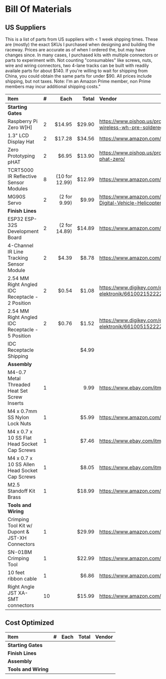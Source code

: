 
# Bill Of Materials 

## US Suppliers

This is a list of parts from US suppliers with < 1 week shpping times.
These are (mostly) the exact SKUs I purchased when designing and building
the raceway.  Prices are accurate as of when I ordered the, but may have
changes since.  In many cases, I purchased kits with multiple connectors
or parts to experiment with.  Not counting "consumables" like screws,
nuts, wire and wiring connectors, two 4-lane tracks can be built with
readily availale parts for about $140.  If you're willing to wait for
shipping from China, you could obtain the same parts for under $90.
All prices include shipping, but not taxes.  Note: I'm an Amazon Prime
member, non Prime members may incur additional shipping costs."

| Item | # | Each | Total | Vendor |
| :--- | :---     | ---: | ---:  | :---   |
| **Starting Gates** | |  |  |  |
| Raspberry Pi Zero W[H] | 2 | $14.95 | $29.90 | https://www.pishop.us/product/raspberry-pi-zero-wireless-wh-pre-soldered-header/ |
| 1.3" LCD Display Hat | 2 | $17.28 | $34.56 | https://www.amazon.com/gp/product/B07FDQVYFM |
| Zero Prototyping pHAT | 2 | $6.95 | $13.90 | https://www.pishop.us/product/zero-prototyping-phat-zero/ |
| TCRT5000  IR Reflective Sensor Modules | 8 | (10 for 12.99) | $12.99 | https://www.amazon.com/gp/product/B081RPJ44L |
| MG90S Servo | 2 | (2 for 9.99) | $9.99 | https://www.amazon.com/Maxmoral-Upgraded-Digital-Vehicle-Helicopter/dp/B07NV476P7 |
| **Finish Lines** | |  |  |  |
| ESP32 ESP-32S Development Board  | 2 | (2 for 14.89) | $14.89 | https://www.amazon.com/dp/B07Q576VWZ/ |
| 4-Channel IR Line Tracking Sensor Module | 2 | $4.39 | $8.78 | https://www.amazon.com/dp/B07Q2HRXN4 |
|  2.54 MM Right Angled IDC Receptacle - 2 Position | 2 | $0.54 | $1.08 | https://www.digikey.com/en/products/detail/w-rth-elektronik/661002152222/10239727 |
|  2.54 MM Right Angled IDC Receptacle - 5 Position | 2 | $0.76 | $1.52 | https://www.digikey.com/en/products/detail/w-rth-elektronik/661005152222/10239742 |
|  IDC Receptacle Shipping |   |       | $4.99 | |
| **Assembly** | |  |  |  |
| M4-0.7 Metal Threaded Heat Set Screw Inserts | 1 |  | 9.99 | https://www.ebay.com/itm/292173878339 |
| M4 x 0.7mm SS Nylon Lock Nuts | 1 |  | $5.99 | https://www.amazon.com/gp/product/B075ZZD3NN |
| M4 x 0.7 x 10 SS Flat Head Socket Cap Screws | 1 |  | $7.46 | https://www.ebay.com/itm/222695733073 |
| M4 x 0.7 x 10 SS Allen Head Socket Cap Screws | 1 |  | $8.05 | https://www.ebay.com/itm//152158936608 |
| M2.5 Standoff Kit Brass | 1 |  | $18.99 | https://www.amazon.com/gp/product/B06XX28ZZR |
| **Tools and Wiring** | | | |
| Crimping Tool Kit w/ Dupont & JST-XH Connectors | 1 |  | $29.99 | https://www.amazon.com/gp/product/B07ZK5F8HP |
| SN-01BM Crimping Tool | 1 |  | $22.99 | https://www.amazon.com/gp/product/B00YGLKBSK |
| 10 feet ribbon cable | 1 |  | $6.86 | https://www.amazon.com/gp/product/B007R9SQQM |
| Right Angle JST XA-SMT connectors | 10 |  | $15.99 | https://www.amazon.com/gp/product/B085QLMZMP |

## Cost Optimized

| Item | # | Each | Total | Vendor |
| :--- | :---     | ---: | ---:  | :---   |
| **Starting Gates** | |  |  |  |
| **Finish Lines** | |  |  |  |
| **Assembly** | |  |  |  |
| **Tools and Wiring** | | | |

